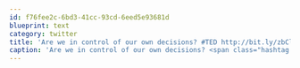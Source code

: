 ```yaml
---
id: f76fee2c-6bd3-41cc-93cd-6eed5e93681d
blueprint: text
category: twitter
title: 'Are we in control of our own decisions? #TED http://bit.ly/zbCl8'
caption: 'Are we in control of our own decisions? <span class="hashtag hashtag_local">#<a href="http://tweettemp.darylchymko.ca/?tag=ted">TED</a> http://bit.ly/zbCl8'
---
```

